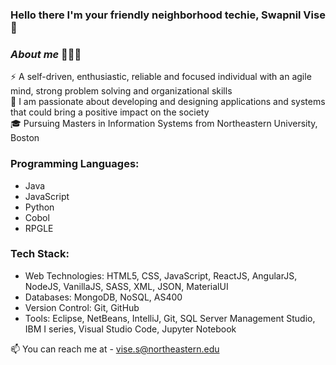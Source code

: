 ### Hello there I'm your friendly neighborhood techie, Swapnil Vise👋

### <i>About me</i> 👨🏻‍💻
⚡ A self-driven, enthusiastic, reliable and focused individual with an agile mind, strong problem solving and organizational skills </br>
🌱 I am passionate about developing and designing applications and systems that could bring a positive impact on the society </br>
🎓 Pursuing Masters in Information Systems from Northeastern University, Boston

### Programming Languages:
- Java
- JavaScript
- Python
- Cobol
- RPGLE

### Tech Stack:
- Web Technologies: HTML5, CSS, JavaScript, ReactJS, AngularJS, NodeJS, VanillaJS, SASS, XML, JSON, MaterialUI
- Databases: MongoDB, NoSQL, AS400
- Version Control: Git, GitHub
- Tools: Eclipse, NetBeans, IntelliJ, Git, SQL Server Management Studio, IBM I series, Visual Studio Code, Jupyter Notebook

📫 You can reach me at - vise.s@northeastern.edu
<!--
**swapnilvise/swapnilvise** is a ✨ _special_ ✨ repository because its `README.md` (this file) appears on your GitHub profile.

Here are some ideas to get you started:

- 🔭 I’m currently working on ...
- 🌱 I’m currently learning ...
- 👯 I’m looking to collaborate on ...
- 🤔 I’m looking for help with ...
- 💬 Ask me about ...
- 📫 How to reach me: ...
- 😄 Pronouns: ...
- ⚡ Fun fact: ...
-->
